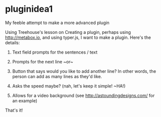 # pluginidea1
My feeble attempt to make a more advanced plugin

Using Treehouse's lesson on Creating a plugin, perhaps using http://metabox.io, and using typer.js, I want to make a plugin.  Here's the details:

1) Text field prompts for the sentences / text 

2) Prompts for the next line ~or~

3) Button that says would you like to add another line?  In other words, the person can add as many lines as they'd like.

3) Asks the speed maybe? (nah, let's keep it simple! ~HA!)

4) Allows for a video background (see http://astoundingdesigns.com/ for an example)

That's it!
